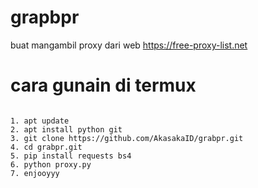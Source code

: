 # grapbpr
buat mangambil proxy dari web https://free-proxy-list.net

# cara gunain di termux

<pre><code>
1. apt update
2. apt install python git
3. git clone https://github.com/AkasakaID/grabpr.git
4. cd grabpr.git
5. pip install requests bs4
6. python proxy.py
7. enjooyyy
</code></pre>
